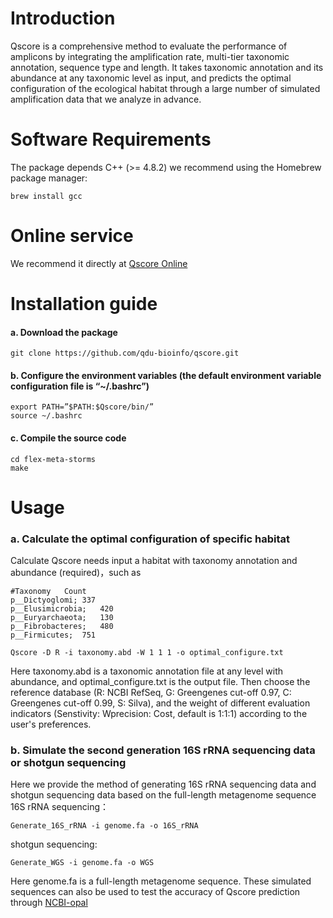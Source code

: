 # Introduction
Qscore is a comprehensive method to evaluate the performance of amplicons by integrating the amplification rate, multi-tier taxonomic annotation, sequence type and length. It takes taxonomic annotation and its abundance at any taxonomic level as input, and predicts the optimal configuration of the ecological habitat through a large number of simulated amplification data that we analyze in advance.

# Software Requirements
The package depends C++ (>= 4.8.2) we recommend using the Homebrew package manager:
```
brew install gcc
```
# Online service
We recommend it directly at [Qscore Online](http://qscore.single-cell.cn/)

# Installation guide
#### **a. Download the package**
```
git clone https://github.com/qdu-bioinfo/qscore.git	
```

#### **b. Configure the environment variables (the default environment variable configuration file is “~/.bashrc”)**
```
export PATH=”$PATH:$Qscore/bin/”
source ~/.bashrc
```
#### **c. Compile the source code**

```
cd flex-meta-storms
make
```

# Usage
### a. Calculate the optimal configuration of specific habitat
Calculate Qscore needs input a habitat with taxonomy annotation and abundance (required)，such as
```
#Taxonomy	Count
p__Dictyoglomi;	337
p__Elusimicrobia;	420
p__Euryarchaeota;	130
p__Fibrobacteres;	480
p__Firmicutes;	751
```

```
Qscore -D R -i taxonomy.abd -W 1 1 1 -o optimal_configure.txt
```
Here taxonomy.abd is a taxonomic annotation file at any level with abundance, and optimal_configure.txt is the output file. Then choose the reference database (R: NCBI RefSeq, G: Greengenes cut-off 0.97, C: Greengenes cut-off 0.99, S: Silva), and the weight of different evaluation indicators (Senstivity: Wprecision: Cost, default is 1:1:1) according to the user's preferences.

### b. Simulate the second generation 16S rRNA sequencing data or shotgun sequencing
Here we provide the method of generating 16S rRNA sequencing data and shotgun sequencing data based on the full-length metagenome sequence
16S rRNA sequencing：
```
Generate_16S_rRNA -i genome.fa -o 16S_rRNA
```
shotgun sequencing:
```
Generate_WGS -i genome.fa -o WGS
```
Here genome.fa is a full-length metagenome sequence. These simulated sequences can also be used to test the accuracy of Qscore prediction through [NCBI-opal](https://pubmed.ncbi.nlm.nih.gov/34837585/)
